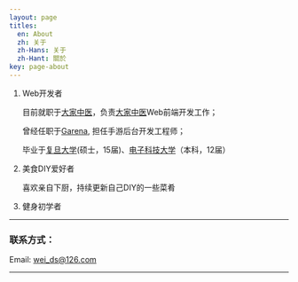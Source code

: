 ```yaml
---
layout: page
titles:
  en: About
  zh: 关于
  zh-Hans: 关于
  zh-Hant: 關於
key: page-about
---
```


1. Web开发者    

   目前就职于[大家中医](http://www.dajiazhongyi.com)，负责[大家中医](http://www.dajiazhongyi.com)Web前端开发工作；

   曾经任职于[Garena](https://www.garena.tw/), 担任手游后台开发工程师；

   毕业于[复旦大学](http://www.fudan.edu.cn)(硕士，15届)、[电子科技大学](http://www.uestc.edu.cn)（本科，12届）


2. 美食DIY爱好者  

   喜欢亲自下厨，持续更新自己DIY的一些菜肴

3. 健身初学者  

----

### 联系方式：        

Email: [wei_ds@126.com](mailto:wei_ds@126.com)     

----

